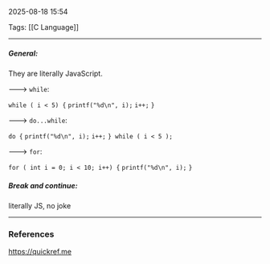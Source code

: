 2025-08-18 15:54

Tags: [[C Language]]

------------------------------------------------
##### General:
They are literally JavaScript.

---> `while`:

`while ( i < 5) {`
	`printf("%d\n", i);`
	`i++;`
`}`

---> `do...while`:

`do {`
	`printf("%d\n", i);`
	`i++;`
`} while ( i < 5 );`

---> `for`:

`for ( int i = 0; i < 10; i++) {`
	`printf("%d\n", i);`
`}`

##### Break and continue:
literally JS, no joke


------------------------------------------------------
### References
https://quickref.me
